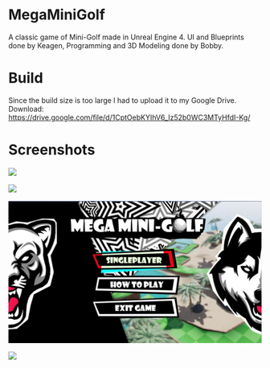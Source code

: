 # MegaMiniGolf

A classic game of Mini-Golf made in Unreal Engine 4. UI and Blueprints done by Keagen, Programming and 3D Modeling done by Bobby.

# Build
Since the build size is too large I had to upload it to my Google Drive.
Download: https://drive.google.com/file/d/1CptOebKYIhV6_Iz52b0WC3MTyHfdI-Kg/

# Screenshots
![](Screenshots/1.png)

![](Screenshots/2.png)

![](Screenshots/3.png)

![](Screenshots/4.png)
